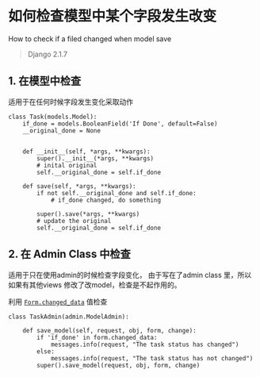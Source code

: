# 如何检查模型中某个字段发生改变
How to check if a filed changed when model save

> Django 2.1.7

## 1. 在模型中检查
适用于在任何时候字段发生变化采取动作

```
class Task(models.Model):
    if_done = models.BooleanField('If Done', default=False)
    __original_done = None
    
    
    def __init__(self, *args, **kwargs):
        super().__init__(*args, **kwargs)
        # inital original
        self.__original_done = self.if_done

    def save(self, *args, **kwargs):
        if not self.__original_done and self.if_done:
            # if_done changed, do something
            
        super().save(*args, **kwargs)
        # update the original
        self.__original_done = self.if_done
```

## 2. 在 Admin Class 中检查
适用于只在使用admin的时候检查字段变化，
由于写在了admin class 里，所以如果有其他views 修改了改model，检查是不起作用的。

利用 [`Form.changed_data`](https://docs.djangoproject.com/en/2.2/ref/forms/api/#django.forms.Form.changed_data) 值检查

```
class TaskAdmin(admin.ModelAdmin):

    def save_model(self, request, obj, form, change):
        if 'if_done' in form.changed_data:
            messages.info(request, "The task status has changed")
        else:
            messages.info(request, "The task status has not changed")
        super().save_model(request, obj, form, change)
```